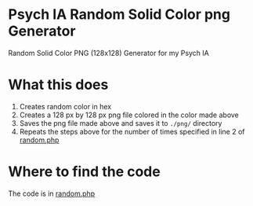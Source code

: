 # Psych IA Random Solid Color png Generator
Random Solid Color PNG (128x128) Generator for my Psych IA

# What this does
1. Creates random color in hex
2. Creates a 128 px by 128 px png file colored in the color made above
3. Saves the png file made above and saves it to `./png/` directory
4. Repeats the steps above for the number of times specified in line 2 of [random.php](https://github.com/aapl-yumi/psych-ia-random-solid-color-png-generator/blob/main/random.php)

# Where to find the code
The code is in [random.php](https://github.com/aapl-yumi/psych-ia-random-solid-color-png-generator/blob/main/random.php)
